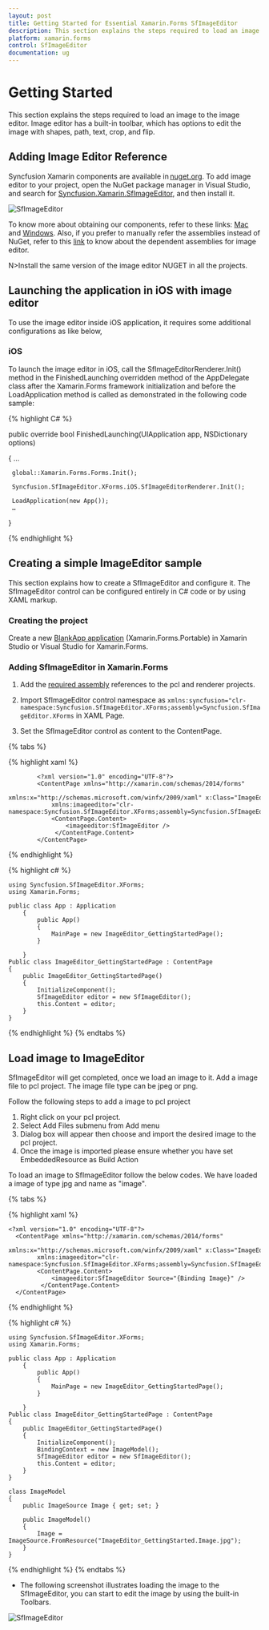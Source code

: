 ```yaml
---
layout: post
title: Getting Started for Essential Xamarin.Forms SfImageEditor
description: This section explains the steps required to load an image to the image editor. Image editor has a built-in toolbar, which has options to edit the image with shapes, path, text, crop, and flip.
platform: xamarin.forms
control: SfImageEditor
documentation: ug
---
```

# Getting Started

This section explains the steps required to load an image to the image editor. Image editor has a built-in toolbar, which has options to edit the image with shapes, path, text, crop, and flip.

## Adding Image Editor Reference

Syncfusion Xamarin components are available in [nuget.org](https://www.nuget.org/). To add image editor to your project, open the NuGet package manager in Visual Studio, and search for [Syncfusion.Xamarin.SfImageEditor](https://www.nuget.org/packages/Syncfusion.Xamarin.SfImageEditor/), and then install it. 

![SfImageEditor](ImageEditor_images/Nugetref.png)

To know more about obtaining our components, refer to these links: [Mac](https://help.syncfusion.com/xamarin/introduction/download-and-installation/mac) and [Windows](https://help.syncfusion.com/xamarin/introduction/download-and-installation/windows). Also, if you prefer to manually refer the assemblies instead of NuGet, refer to this [link](https://help.syncfusion.com/xamarin/introduction/control-dependencies#sfimageeditor) to know about the dependent assemblies for image editor. 

N>Install the same version of the image editor NUGET in all the projects.

## Launching the application in iOS with image editor

To use the image editor inside iOS application, it requires some additional configurations as like below,

### iOS

To launch the image editor in iOS, call the SfImageEditorRenderer.Init() method in the FinishedLaunching overridden method of the AppDelegate class after the Xamarin.Forms framework initialization and before the LoadApplication method is called as demonstrated in the following code sample:

{% highlight C# %} 

 public override bool FinishedLaunching(UIApplication app, NSDictionary options) 

 { 
     … 

     global::Xamarin.Forms.Forms.Init();

     Syncfusion.SfImageEditor.XForms.iOS.SfImageEditorRenderer.Init();

     LoadApplication(new App()); 
     …
 }

{% endhighlight %}


## Creating a simple ImageEditor sample

This section explains how to create a SfImageEditor and configure it. The SfImageEditor control can be configured entirely in C# code or by using XAML markup.

### Creating the project

Create a new [BlankApp application](https://developer.xamarin.com/guides/xamarin-forms/xaml/xaml-basics/getting_started_with_xaml/) (Xamarin.Forms.Portable) in Xamarin Studio or Visual Studio for Xamarin.Forms.

### Adding SfImageEditor in Xamarin.Forms 

1. Add the [required assembly](https://help.syncfusion.com/xamarin/introduction/control-dependencies#sfimageeditor) references to the pcl and renderer projects. 

2. Import SfImageEditor control namespace as `xmlns:syncfusion="clr-namespace:Syncfusion.SfImageEditor.XForms;assembly=Syncfusion.SfImageEditor.XForms` in XAML Page.

3. Set the SfImageEditor control as content to the ContentPage.

{% tabs %}

{% highlight xaml %}

            <?xml version="1.0" encoding="UTF-8"?>
            <ContentPage xmlns="http://xamarin.com/schemas/2014/forms"
                xmlns:x="http://schemas.microsoft.com/winfx/2009/xaml" x:Class="ImageEditor_GettingStarted.ImageEditor_GettingStartedPage"
                xmlns:imageeditor="clr-namespace:Syncfusion.SfImageEditor.XForms;assembly=Syncfusion.SfImageEditor.XForms">
                <ContentPage.Content>
                    <imageeditor:SfImageEditor />
                 </ContentPage.Content>
            </ContentPage> 

{% endhighlight %}

{% highlight c# %}

    using Syncfusion.SfImageEditor.XForms;
    using Xamarin.Forms;

    public class App : Application
        {
            public App()
            {
                MainPage = new ImageEditor_GettingStartedPage();
            }

        }
    Public class ImageEditor_GettingStartedPage : ContentPage
    {
        public ImageEditor_GettingStartedPage()
        {
            InitializeComponent();
            SfImageEditor editor = new SfImageEditor();
            this.Content = editor;
        }
    }
{% endhighlight %}
{% endtabs %}


## Load image to ImageEditor

SfImageEditor will get completed, once we load an image to it. Add a image file to pcl project. The image file type can be jpeg or png.

Follow the following steps to add a image to pcl project

1. Right click on your pcl project. 
2. Select Add Files submenu from Add menu 
3. Dialog box will appear then choose and import the desired image to the pcl project.
4. Once the image is imported please ensure whether you have set EmbeddedResource as Build Action 

To load an image to SfImageEditor follow the below codes. We have loaded a image of type jpg and name as "image".

{% tabs %}

{% highlight xaml %}

    <?xml version="1.0" encoding="UTF-8"?>
      <ContentPage xmlns="http://xamarin.com/schemas/2014/forms"
            xmlns:x="http://schemas.microsoft.com/winfx/2009/xaml" x:Class="ImageEditor_GettingStarted.ImageEditor_GettingStartedPage"
            xmlns:imageeditor="clr-namespace:Syncfusion.SfImageEditor.XForms;assembly=Syncfusion.SfImageEditor.XForms">
            <ContentPage.Content>
                <imageeditor:SfImageEditor Source="{Binding Image}" />
             </ContentPage.Content>
      </ContentPage> 

{% endhighlight %}

{% highlight c# %}

    using Syncfusion.SfImageEditor.XForms;
    using Xamarin.Forms;

    public class App : Application
        {
            public App()
            {
                MainPage = new ImageEditor_GettingStartedPage();
            }

        }
    Public class ImageEditor_GettingStartedPage : ContentPage
    {
        public ImageEditor_GettingStartedPage()
        {
            InitializeComponent();
            BindingContext = new ImageModel();
            SfImageEditor editor = new SfImageEditor();
            this.Content = editor;
        }
    }

    class ImageModel
    {
        public ImageSource Image { get; set; }

        public ImageModel()
        {
            Image = ImageSource.FromResource("ImageEditor_GettingStarted.Image.jpg");
        }
    }

{% endhighlight %}
{% endtabs %}


* The following screenshot illustrates loading the image to the SfImageEditor, you can start to edit the image by using the built-in Toolbars.


![SfImageEditor](ImageEditor_images/Gettingstarted.png)

